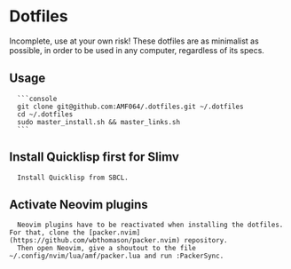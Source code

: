 # Dotfiles
Incomplete, use at your own risk!
These dotfiles are as minimalist as possible, in order to be used in any computer,
      regardless of its specs.

## Usage

      ```console
      git clone git@github.com:AMF064/.dotfiles.git ~/.dotfiles
      cd ~/.dotfiles
      sudo master_install.sh && master_links.sh
      ```
## Install Quicklisp first for Slimv
      Install Quicklisp from SBCL.

## Activate Neovim plugins
      Neovim plugins have to be reactivated when installing the dotfiles. For that, clone the [packer.nvim](https://github.com/wbthomason/packer.nvim) repository.
      Then open Neovim, give a shoutout to the file ~/.config/nvim/lua/amf/packer.lua and run :PackerSync.
